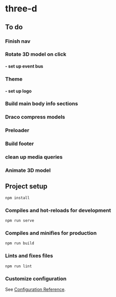 # three-d

## To do
### Finish nav
### Rotate 3D model on click
#### - set up event bus
### Theme 
#### - set up logo
### Build main body info sections
### Draco compress models
### Preloader 
### Build footer
### clean up media queries
### Animate 3D model

## Project setup
```
npm install
```

### Compiles and hot-reloads for development
```
npm run serve
```

### Compiles and minifies for production
```
npm run build
```

### Lints and fixes files
```
npm run lint
```

### Customize configuration
See [Configuration Reference](https://cli.vuejs.org/config/).
